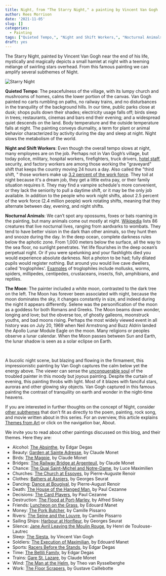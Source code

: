 ```yaml
---
title: Night, from "The Starry Night," a painting by Vincent Van Gogh
author: Rees Morrison
date: '2021-11-05'
slug: []
categories:
  - Painting
tags: ["Quieted Tempo,", "Night and Shift Workers,", "Nocturnal Animals,", "The Moon",]
draft: yes
---
```


The Starry Night, painted by Vincent Van Gogh near the end of his life, mystically and magically depicts a small hamlet at night with a teeming mélange of swirling stars overhead.   From this famous painting we can amplify several subthemes of Night.

<!--more-->

![Starry Night](/media/NightStarry.jpg)

**Quieted Tempo**:  The peacefulness of the village, with its lumpy church and mushrooms of homes, calms the lower portion of the canvas.  Van Gogh painted no carts rumbling on paths, no railway trains, and no disturbances in the tranquility of the background hills.  In our time, public parks close at dusk; shops pulls down their shades; electricity usage falls off; birds sleep in trees; restaurants, cinemas and bars end their evening; and a widespread quiet descends on the land.  Body temperature and the outside temperature falls at night.  The painting conveys diurnality, a term for plant or animal behavior characterized by activity during the day and sleep at night.  Night slows the metabolism of the world.

**Night and Shift Workers**:  Even though the overall tempo slows at night, many employees are on the job.  Perhaps not in Van Gogh’s village, but today police, military, hospital workers, firefighters, truck drivers, [hotel staff](OneNight), security, and factory workers are among those working the "graveyard" shift that keeps the country moving 24 hours a day.   Also called the "third shift, " those workers make up [3.2 percent of the work force](https://consumer.healthday.com/encyclopedia/work-and-health-41/occupational-health-news-507/shift-workers-646677.html).  They toil at night because it's a dream job, they get a little extra pay, or their family situation requires it.  They may find a vampire schedule's more convenient, or they lack the seniority to pull a daytime shift, or it may be the only job available.  In addition to the people who work night shifts, about 2.5 percent of the work force (2.4 million people) work rotating shifts, meaning that they alternate between day, evening, and night shifts.

**Nocturnal Animals**:  We can’t spot any opossums, foxes or bats roaming in the painting, but many animals come out mostly at night. [Wikipedia](https://en.wikipedia.org/wiki/List_of_nocturnal_animals) lists 86 creatures that live nocturnal lives, ranging from aardvarks to wombats.   They tend to have better vision in the dark than other animals, so they hunt then and snooze during the day.  In the deep ocean, complete darkness rules below the aphotic zone.  From 1,000 meters below the surface, all the way to the sea floor, no sunlight penetrates.  Yet life flourishes in the deep ocean’s perpetual night.  Or if you were spelunking and your flashlights died you would experience absolute darkness.  Not a photon to be had; fully dilated pupils would register nothing.  But around you would live cave dwellers, called 'troglophiles'.  [Examples](https://www.wildlifewatch.org.uk/animal-habitats/caves) of troglophiles include mollusks, worms, spiders, millipedes, centipedes, crustaceans, insects, fish, amphibians, and reptiles.

**The Moon**:   The painter included a white moon, contrasted to the dark tree on the left.  The Moon has forever been associated with night, because the moon dominates the sky, it changes constantly in size, and indeed during the night it appears differently.  Selene was the personification of the moon as a goddess for both Romans and Greeks.  The Moon beams down wonder, longing and love; but the obverse too, of ghostly galleons, moonstruck youths, and bad moons rising.  Perhaps the most widely viewed event in all history was on July 20, 1969 when Neil Armstrong and Buzz Aldrin landed the Apollo Lunar Module Eagle on the moon.  Many religions or peoples observe a lunar calendar.  When the Moon passes between Sun and Earth, the lunar shadow is seen as a solar eclipse on Earth.

&nbsp;

A bucolic night scene, but blazing and flowing in the firmament, this impressionistic painting by Van Gogh captures the calm below yet the energy above.  The viewer can sense the [unconquerable soul](Invictus) of the troubled painter in this moody but joyous painting.  Despite the curtain of evening, this painting throbs with light.  Most of it blazes with fanciful stars, auroras and other glowing sky objects.  Van Gogh captured in this famous painting the contrast of tranquility on earth and wonder in the night-time heavens.

If you are interested in further thoughts on the concept of Night, consider [other subthemes]() that don’t fit as directly to the poem, painting, rock song, and movie written about in this series.  For an overview, this article explains [Themes from Art](http://bit.ly/3sRXopI) or click on the navigation bar, About.

We invite you to read about other paintings discussed on this blog, and their themes.  Here they are: 

* Alcohol: [The Absinthe](https://themesfromart.com/post/2021-02-03-alcohol-absinthe-degas/alcoholabsinthedegas/), by Edgar Degas
* Beauty: [Garden at Sainte Adresse](https://themesfromart.com/post/2021-04-21-beauty-garden-at-sainte-adresse-from-a-painting-by-claude-monet/beautystadress/), by Claude Monet
* Birds: [The Magpie](https://themesfromart.com/post/2021-06-07-birds-the-magpie-a-painting-by-claude-monet/birdsmagpie/), by Claude Monet
* Bridges: [The Railway Bridge at Argenteuil](https://themesfromart.com/post/2021-07-26-bridges-from-the-railway-bridge-at-argenteuill-a-painting-by-claude-monet/bridgesmonet/), by Claude Monet
* Chance: [The Quai Saint-Michel and Notre-Dame](http://localhost:4321/post/2021-03-14-chancechurch/chancechurch/), by Luce Maximilien
* Churches: [The Church at Essoyes](https://themesfromart.com/post/2021-05-21-churches-from-the-church-at-essoyes-a-painting-by-pierre-auguste-renoir/churchesrenoir/), by Pierre-Auguste Renoir 
* Clothes: [Bathers at Asniers](https://themesfromart.com/post/2021-08-30-clothes-from-bathers-at-asnieres-a-painting-by-georges-seurat/clothesbathers/), by Georges Seurat
* Dancing: [Dance at Bougival](https://themesfromart.com/post/2021-09-09-dancing-from-dance-at-bougival-a-painting-by-pierre-august-renoir/dancingbougival/), by Pierre-August Renoir
* Death: [The House of the Hanged Man](https://themesfromart.com/post/2021-05-03-death-from-house-of-the-hanged-man-a-painting-by-paul-cezanne/deathhanged/), by Paul Cezanne
* Decisions: [The Card Players](https://themesfromart.com/post/2021-02-08-decisions-the-card-players-a-painting-by-paul-cezanne/decisionscardplayerscezanne/), by Paul Cezanne
* Destruction: [The Flood at Port-Marley](https://themesfromart.com/post/2021-02-18-destruction-from-flood-at-port-marly-a-painting-by-alfred-sisley/destructionflood/), by Alfred Sisley
* Friends: [Luncheon on the Grass](https://themesfromart.com/post/2021-06-20-friends-luncheon-on-the-grass-a-painting-by-edouard-manet/friendsluncheon/), by Edouard Manet
* Money: [The Pork Butcher](https://themesfromart.com/post/2021-10-15-money-from-the-pork-butcher-a-painting-by-camille-pissarro/moneypork/), by Camille Pissarro
* Rivers: [The Seine and the Louvre](https://themesfromart.com/post/2021-10-03-rivers-from-the-seine-and-the-louvre-a-painting-by-camille-pissarro/riversseine/), by Camille Pissarro
* Sailing Ships: [Harbour at Honfleur](https://themesfromart.com/post/2021-06-26-sailing-ships-harbour-at-honfleur-a-painting-by-georges-seurat/sailinghonfleur/), by Georges Seurat
* Silence: [Jane Avril Leaving the Moulin Rouge](https://themesfromart.com/post/silenceavril/), by Henri de Toulouse-Lautrec
* Sleep: [The Siesta](https://themesfromart.com/post/2021-09-22-sleep-from-the-siesta-a-painting-by-vincent-van-gogh/sleepsiesta/), by Vincent Van Gogh
* Soldiers: [The Execution of Maximilian](https://themesfromart.com/post/2021-08-02-soldiers-the-execution-of-maximilian-a-painting-by-edouard-manet/soldiersmanet/), by Edouard Manet 
* Sports: [Racers Before the Stands](https://themesfromart.com/post/2021-07-12-sports-from-racers-before-the-stands-a-painting-by-edgar-degas/sportsdegas/), by Edgar Degas
* Time:	[The Bellili Family](https://themesfromart.com/post/2021-03-08-time-from-the-bellili-family-by-edgar-degas/timebellili/), by Edgar Degas
* Trains: [Gare St. Lazare](https://themesfromart.com/post/2021-05-10-trainslazare/trainslazare/), by Claude Monet
* Wind: [The Man at the Helm](https://themesfromart.com/post/2021-08-12-wind-from-the-man-at-the-helm-a-painting-by-theo-van-rysselberghe/windhelm/), by Theo van Rysselberghe
* Work:	[The Floor Scrapers](https://themesfromart.com/post/2021-02-26-workscrapers/workscrapers/), by Gustave Caillebotte


